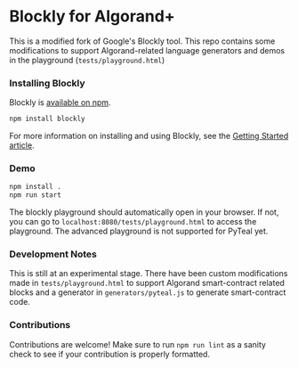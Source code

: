 # Blockly for Algorand+

This is a modified fork of Google's Blockly tool. This repo contains some modifications to support Algorand-related language generators and demos in the playground (`tests/playground.html`)


### Installing Blockly

Blockly is [available on npm](https://www.npmjs.com/package/blockly).

```bash
npm install blockly
```

For more information on installing and using Blockly, see the [Getting Started article](https://developers.google.com/blockly/guides/get-started/web).

### Demo

```bash
npm install .
npm run start
```

The blockly playground should automatically open in your browser. If not, you can go to `localhost:8080/tests/playground.html` to access the playground. The advanced playground is not supported for PyTeal yet. 

### Development Notes

This is still at an experimental stage. There have been custom modifications made in `tests/playground.html` to support Algorand smart-contract related blocks and a generator in `generators/pyteal.js` to generate smart-contract code.

### Contributions

Contributions are welcome! Make sure to run `npm run lint` as a sanity check to see if your contribution is properly formatted.

